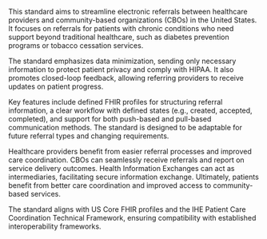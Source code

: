 This standard aims to streamline electronic referrals between healthcare providers and community-based organizations (CBOs) in the United States. It focuses on referrals for patients with chronic conditions who need support beyond traditional healthcare, such as diabetes prevention programs or tobacco cessation services.

The standard emphasizes data minimization, sending only necessary information to protect patient privacy and comply with HIPAA. It also promotes closed-loop feedback, allowing referring providers to receive updates on patient progress.

Key features include defined FHIR profiles for structuring referral information, a clear workflow with defined states (e.g., created, accepted, completed), and support for both push-based and pull-based communication methods. The standard is designed to be adaptable for future referral types and changing requirements.

Healthcare providers benefit from easier referral processes and improved care coordination. CBOs can seamlessly receive referrals and report on service delivery outcomes. Health Information Exchanges can act as intermediaries, facilitating secure information exchange. Ultimately, patients benefit from better care coordination and improved access to community-based services.

The standard aligns with US Core FHIR profiles and the IHE Patient Care Coordination Technical Framework, ensuring compatibility with established interoperability frameworks.